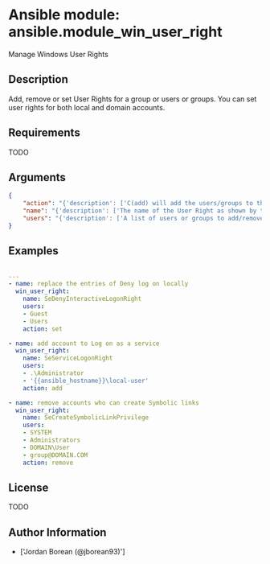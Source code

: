 # Ansible module: ansible.module_win_user_right


Manage Windows User Rights

## Description

Add, remove or set User Rights for a group or users or groups.
You can set user rights for both local and domain accounts.

## Requirements

TODO

## Arguments

``` json
{
    "action": "{'description': ['C(add) will add the users/groups to the existing right.', 'C(remove) will remove the users/groups from the existing right.', 'C(set) will replace the users/groups of the existing right.'], 'default': 'set', 'choices': ['add', 'remove', 'set']}",
    "name": "{'description': ['The name of the User Right as shown by the C(Constant Name) value from U(https://technet.microsoft.com/en-us/library/dd349804.aspx).', 'The module will return an error if the right is invalid.'], 'required': True}",
    "users": "{'description': ['A list of users or groups to add/remove on the User Right.', 'These can be in the form DOMAIN\\user-group, user-group@DOMAIN.COM for domain users/groups.', 'For local users/groups it can be in the form user-group, .\\user-group, SERVERNAME\\user-group where SERVERNAME is the name of the remote server.', 'You can also add special local accounts like SYSTEM and others.'], 'required': True, 'type': 'list'}",
}
```

## Examples


``` yaml

---
- name: replace the entries of Deny log on locally
  win_user_right:
    name: SeDenyInteractiveLogonRight
    users:
    - Guest
    - Users
    action: set

- name: add account to Log on as a service
  win_user_right:
    name: SeServiceLogonRight
    users:
    - .\Administrator
    - '{{ansible_hostname}}\local-user'
    action: add

- name: remove accounts who can create Symbolic links
  win_user_right:
    name: SeCreateSymbolicLinkPrivilege
    users:
    - SYSTEM
    - Administrators
    - DOMAIN\User
    - group@DOMAIN.COM
    action: remove

```

## License

TODO

## Author Information
  - ['Jordan Borean (@jborean93)']
